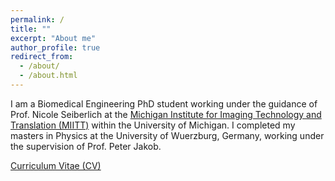 ```yaml
---
permalink: /
title: ""
excerpt: "About me"
author_profile: true
redirect_from: 
  - /about/
  - /about.html
---
```


I am a Biomedical Engineering PhD student working under the guidance of Prof. Nicole Seiberlich at the [Michigan Institute for Imaging Technology and Translation (MIITT)](https://miitt.med.umich.edu/) within the University of Michigan. I completed my masters in Physics at the University of Wuerzburg, Germany, working under the supervision of Prof. Peter Jakob.

[Curriculum Vitae (CV)](https://tomgriesler.github.io/files/CV_Griesler_231023.pdf)
